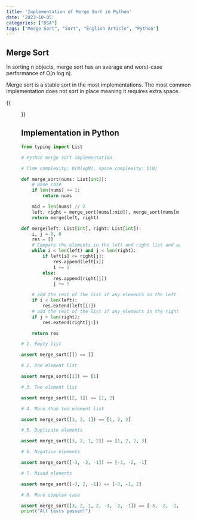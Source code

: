 ```yaml
---
title: 'Implementation of Merge Sort in Python'
date: '2023-10-05'
categories: ["DSA"]
tags: ["Merge Sort", "Sort", "English Article", "Python"]
---
```


## Merge Sort

In sorting n objects, merge sort has an average and worst-case performance of O(n log n).

Merge sort is a stable sort in the most implementations.
The most common implementation does not sort in place meaning it requires extra space.


{{<figure src="./merge_sort_algorithm.png" alt="Merge sort diagram" width="75%">}}


## Implementation in Python

```python
from typing import List

# Python merge sort implementation

# Time complexity: O(NlogN), space complexity: O(N)

def merge_sort(nums: List[int]):
    # Base case
    if len(nums) <= 1:
        return nums

    mid = len(nums) // 2
    left, right = merge_sort(nums[:mid]), merge_sort(nums[mid:])
    return merge(left, right)

def merge(left: List[int], right: List[int]):
    i, j = 0, 0
    res = []
    # Compare the elements in the left and right list and append the smaller one to the result list
    while i < len(left) and j < len(right):
        if left[i] <= right[j]:
            res.append(left[i])
            i += 1
        else:
            res.append(right[j])
            j += 1

    # add the rest of the list if any elements in the left remains
    if i < len(left):
        res.extend(left[i:])
    # add the rest of the list if any elements in the right remains
    if j < len(right):
        res.extend(right[j:])

    return res

# 1. Empty list

assert merge_sort([]) == []

# 2. One element list

assert merge_sort([1]) == [1]

# 3. Two element list

assert merge_sort([2, 1]) == [1, 2]

# 4. More than two element list

assert merge_sort([3, 2, 1]) == [1, 2, 3]

# 5. Duplicate elements

assert merge_sort([3, 2, 1, 2]) == [1, 2, 2, 3]

# 6. Negative elements

assert merge_sort([-3, -2, -1]) == [-3, -2, -1]

# 7. Mixed elements

assert merge_sort([-3, 2, -1]) == [-3, -1, 2]

# 8. More complex case

assert merge_sort([3, 2, 1, 2, -3, -2, -1]) == [-3, -2, -1, 1, 2, 2, 3]
print("All tests passed!")
```
